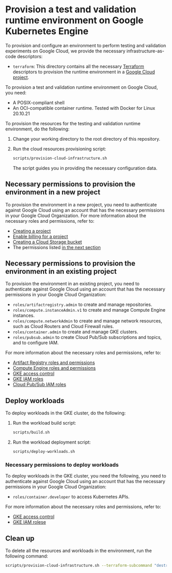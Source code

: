 # Provision a test and validation runtime environment on Google Kubernetes Engine

To provision and configure an environment to perform testing and validation experiments
on Google Cloud, we provide the necessary infrastructure-as-code descriptors:

- `terraform`: This directory contains all the necessary [Terraform](https://www.terraform.io/)
    descriptors to provision the runtime environment in a
    [Google Cloud project](https://cloud.google.com/resource-manager/docs/cloud-platform-resource-hierarchy#projects).

To provision a test and validation runtime environment on Google Cloud, you need:

- A POSIX-compliant shell
- An OCI-compatible container runtime. Tested with Docker for Linux 20.10.21

To provision the resources for the testing and validation runtime environment, do the following:

1. Change your working directory to the root directory of this repository.
1. Run the cloud resources provisioning script:

    ```sh
    scripts/provision-cloud-infrastructure.sh
    ```

    The script guides you in providing the necessary configuration data.

## Necessary permissions to provision the environment in a new project

To provision the environment in a new project, you need to authenticate against
Google Cloud using an account that has the necessary permissions in your Google
Cloud Organization. For more information about the necessary roles and
permissions, refer to:

- [Creating a project](https://cloud.google.com/resource-manager/docs/creating-managing-projects#creating_a_project)
- [Enable billing for a project](https://cloud.google.com/billing/docs/how-to/modify-project#enable_billing_for_a_project)
- [Creating a Cloud Storage bucket](https://cloud.google.com/storage/docs/creating-buckets)
- The permissions listed [in the next section](#necessary-permissions-to-provision-the-environment-in-an-existing-project)

## Necessary permissions to provision the environment in an existing project

To provision the environment in an existing project, you need to authenticate
against Google Cloud using an account that has the necessary permissions in your
Google Cloud Organization:

- `roles/artifactregistry.admin` to create and manage repositories.
- `roles/compute.instanceAdmin.v1` to create and manage Compute Engine instances.
- `roles/compute.networkAdmin` to create and manage network resources, such as Cloud Routers and Cloud Firewall rules.
- `roles/container.admin` to create and manage GKE clusters.
- `roles/pubsub.admin` to create Cloud Pub/Sub subscriptions and topics, and to configure IAM.

For more information about the necessary roles and permissions, refer to:

- [Artifact Registry roles and permissions](https://cloud.google.com/artifact-registry/docs/access-control#permissions)
- [Compute Engine roles and permissions](https://cloud.google.com/compute/docs/access/iam)
- [GKE access control](https://cloud.google.com/kubernetes-engine/docs/concepts/access-control)
- [GKE IAM roles](https://cloud.google.com/kubernetes-engine/docs/how-to/iam#roles)
- [Cloud Pub/Sub IAM roles](https://cloud.google.com/pubsub/docs/access-control#roles)

## Deploy workloads

To deploy workloads in the GKE cluster, do the following:

1. Run the workload build script:

    ```sh
    scripts/build.sh
    ```

1. Run the workload deployment script:

    ```sh
    scripts/deploy-workloads.sh
    ```

### Necessary permissions to deploy workloads

To deploy workloads in the GKE cluster, you need the following, you need to
authenticate against Google Cloud using an account that has the necessary
permissions in your Google Cloud Organization:

- `roles/container.developer` to access Kubernetes APIs.

For more information about the necessary roles and permissions, refer to:

- [GKE access control](https://cloud.google.com/kubernetes-engine/docs/concepts/access-control)
- [GKE IAM rolese](https://cloud.google.com/kubernetes-engine/docs/how-to/iam#roles)

## Clean up

To delete all the resources and workloads in the environment, run the following command:

```sh
scripts/provision-cloud-infrastructure.sh --terraform-subcommand "destroy"
```
